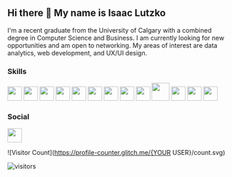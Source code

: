 ## Hi there 👋 My name is Isaac Lutzko

I'm a recent graduate from the University of Calgary with a combined degree in Computer Science and Business. I am currently looking for new opportunities and am open to networking. My areas of interest are data analytics, web development, and UX/UI design.

### Skills
<img height="32" width="32" src="https://cdn.simpleicons.org/python/"/>  <img height="32" width="32" src="https://cdn.simpleicons.org/r/"/>  <img height="32" width="32" src="https://cdn.simpleicons.org/postgresql/"/>  <img height="32" width="32" src="https://cdn.simpleicons.org/html5/"/>  <img height="32" width="32" src="https://cdn.simpleicons.org/css3/"/>  <img height="32" width="32" src="https://cdn.simpleicons.org/javascript/"/>  <img height="32" width="32" src="https://cdn.simpleicons.org/nodedotjs/"/>  <img height="32" width="32" src="https://cdn.simpleicons.org/react/"/>  <img height="32" width="32" src="https://cdn.simpleicons.org/git/"/>  <img height="40" width="40" src="https://cdn.jsdelivr.net/gh/devicons/devicon/icons/java/java-original.svg"/>  <img height="32" width="32" src="https://cdn.simpleicons.org/c/"/>  <img height="32" width="32" src="https://cdn.simpleicons.org/cplusplus/"/>  <img height="32" width="32" src="https://cdn.simpleicons.org/powerbi/"/>

### Social
<img height="32" width="32" src="https://cdn.simpleicons.org/linkedin/"/>

![Visitor Count](https://profile-counter.glitch.me/{YOUR USER}/count.svg)

![visitors](https://visitor-badge.glitch.me/badge?page_id=page.id&left_color=green&right_color=red)






<!--
**IsaacLutzko/IsaacLutzko** is a ✨ _special_ ✨ repository because its `README.md` (this file) appears on your GitHub profile.

Here are some ideas to get you started:

- 🔭 I’m currently working on ...
- 🌱 I’m currently learning ...
- 👯 I’m looking to collaborate on ...
- 🤔 I’m looking for help with ...
- 💬 Ask me about ...
- 📫 How to reach me: ...
- 😄 Pronouns: ...
- ⚡ Fun fact: ...
-->
